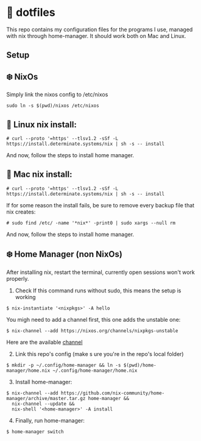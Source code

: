 # 📓 dotfiles

This repo contains my configuration files for the programs I use, managed with nix through home-manager.
It should work both on Mac and Linux.

##  Setup
## ❄️ NixOs
Simply link the nixos config to /etc/nixos
```
sudo ln -s $(pwd)/nixos /etc/nixos
```
## 🐧 Linux  nix install:
```
# curl --proto '=https' --tlsv1.2 -sSf -L https://install.determinate.systems/nix | sh -s -- install
```

And now, follow the steps to install home manager.
## 🍎 Mac nix install:
```
# curl --proto '=https' --tlsv1.2 -sSf -L https://install.determinate.systems/nix | sh -s -- install
```

If for some reason the install fails, be sure to remove every
backup file that nix creates:
```
# sudo find /etc/ -name '*nix*' -print0 | sudo xargs --null rm
```
And now, follow the steps to install home manager.

## ❄️  Home Manager (non NixOs)
After installing nix, restart the terminal, currently open sessions won't work properly.
1. Check If this command runs without sudo, this means the setup is working
```
$ nix-instantiate '<nixpkgs>' -A hello
```
You migh need to add a channel first, this one adds the unstable one:
```
$ nix-channel --add https://nixos.org/channels/nixpkgs-unstable
```
Here are the available [channel](https://channels.nixos.org/)

2. Link this repo's config (make s
ure you're in the repo's local folder)
```
$ mkdir -p ~/.config/home-manager && ln -s $(pwd)/home-manager/home.nix ~/.config/home-manager/home.nix
```
3. Install home-manager:
```
$ nix-channel --add https://github.com/nix-community/home-manager/archive/master.tar.gz home-manager &&
  nix-channel --update &&
  nix-shell '<home-manager>' -A install
```
4. Finally, run home-manager:
```
$ home-manager switch
```
